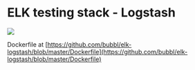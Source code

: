 ELK testing stack - Logstash
=================

[![](https://badge.imagelayers.io/bbania/elk-logstash:devel.svg)](https://imagelayers.io/?images=bbania/elk-logstash:devel 'Get your own badge on imagelayers.io')

Dockerfile at [https://github.com/bubbl/elk-logstash/blob/master/Dockerfile](https://github.com/bubbl/elk-logstash/blob/master/Dockerfile)

